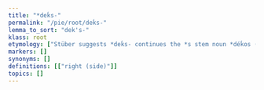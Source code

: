 ```yaml
---
title: "*deḱs-"
permalink: "/pie/root/deḱs-"
lemma_to_sort: "dek's-"
klass: root
etymology: ["Stüber suggests *deḱs- continues the *s stem noun *déḱos (“that which is proper”), from *deḱ- (“take, perceive”)."]
markers: []
synonyms: []
definitions: [["right (side)"]]
topics: []
---
```

